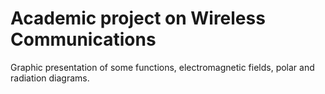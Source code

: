 # Academic project on Wireless Communications

Graphic presentation of some functions, electromagnetic fields, polar and radiation diagrams.
